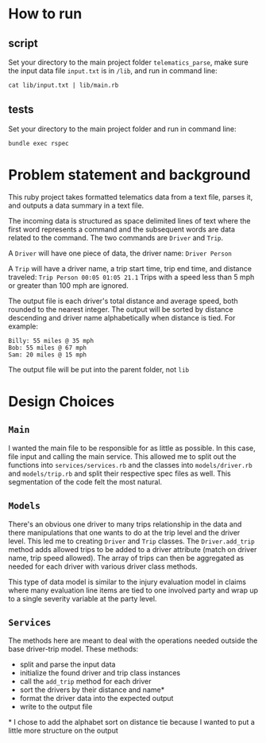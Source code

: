 # How to run

## script

Set your directory to the main project folder ```telematics_parse```, make sure the input data file ```input.txt``` is in ```/lib```, and run in command line:

```cat lib/input.txt | lib/main.rb```

## tests

Set your directory to the main project folder and run in command line:

```bundle exec rspec```

# Problem statement and background

This ruby project takes formatted telematics data from a text file, parses it, and outputs a data summary in a text file.

The incoming data is structured as space delimited lines of text where the first word represents a command and the subsequent words are data related to the command. The two commands are ```Driver``` and ```Trip```.

A ```Driver``` will have one piece of data, the driver name: ```Driver Person```

A ```Trip``` will have a driver name, a trip start time, trip end time, and distance traveled: ```Trip Person 00:05 01:05 21.1```
Trips with a speed less than 5 mph or greater than 100 mph are ignored.

The output file is each driver's total distance and average speed, both rounded to the nearest integer. The output will be sorted by distance descending and driver name alphabetically when distance is tied. For example:

```
Billy: 55 miles @ 35 mph
Bob: 55 miles @ 67 mph
Sam: 20 miles @ 15 mph
```

The output file will be put into the parent folder, not ```lib```

# Design Choices

## ```Main```

I wanted the main file to be responsible for as little as possible. In this case, file input and calling the main service. This allowed me to split out the functions into ```services/services.rb``` and the classes into ```models/driver.rb``` and ```models/trip.rb``` and split their respective spec files as well. This segmentation of the code felt the most natural.

## ```Models```

There's an obvious one driver to many trips relationship in the data and there manipulations that one wants to do at the trip level and the driver level. This led me to creating ```Driver``` and ```Trip``` classes. The ```Driver.add_trip``` method adds allowed trips to be added to a driver attribute (match on driver name, trip speed allowed). The array of trips can then be aggregated as needed for each driver with various driver class methods.

This type of data model is similar to the injury evaluation model in claims where many evaluation line items are tied to one involved party and wrap up to a single severity variable at the party level.

## ```Services```
The methods here are meant to deal with the operations needed outside the base driver-trip model. These methods:
- split and parse the input data
- initialize the found driver and trip class instances
- call the ```add_trip``` method for each driver
- sort the drivers by their distance and name*
- format the driver data into the expected output
- write to the output file

\* I chose to add the alphabet sort on distance tie because I wanted to put a little more structure on the output
 
